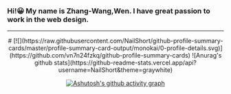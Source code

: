 ### Hi!😀 My name is Zhang-Wang,Wen. I have great passion to work in the web design.
<hr>

<bodt>
  <center>
    # 
[![](https://raw.githubusercontent.com/NailShort/github-profile-summary-cards/master/profile-summary-card-output/monokai/0-profile-details.svg)](https://github.com/vn7n24fzkq/github-profile-summary-cards)
![Anurag's github stats](https://github-readme-stats.vercel.app/api?username=NailShort&theme=graywhite)

[![Ashutosh's github activity graph](https://github-readme-activity-graph.cyclic.app/graph?username=NailShort&theme=react-dark)](https://github.com/ashutosh00710/github-readme-activity-graph)
